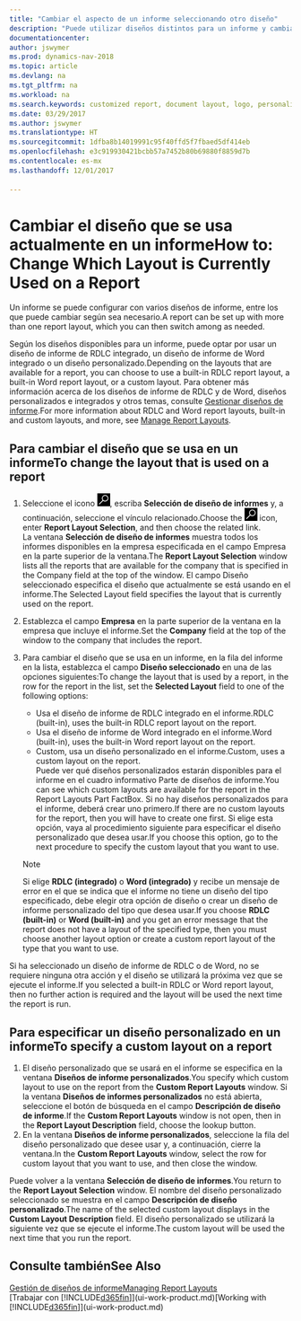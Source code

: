 ```yaml
---
title: "Cambiar el aspecto de un informe seleccionando otro diseño"
description: "Puede utilizar diseños distintos para un informe y cambiar de un diseño a otro para cambiar el aspecto de un informe."
documentationcenter: 
author: jswymer
ms.prod: dynamics-nav-2018
ms.topic: article
ms.devlang: na
ms.tgt_pltfrm: na
ms.workload: na
ms.search.keywords: customized report, document layout, logo, personalize
ms.date: 03/29/2017
ms.author: jswymer
ms.translationtype: HT
ms.sourcegitcommit: 1dfba8b14019991c95f40ffd5f7fbaed5df414eb
ms.openlocfilehash: e3c919930421bcbb57a7452b80b69880f8859d7b
ms.contentlocale: es-mx
ms.lasthandoff: 12/01/2017

---
```

# <a name="how-to-change-which-layout-is-currently-used-on-a-report"></a><span data-ttu-id="7663c-103">Cambiar el diseño que se usa actualmente en un informe</span><span class="sxs-lookup"><span data-stu-id="7663c-103">How to: Change Which Layout is Currently Used on a Report</span></span>
<span data-ttu-id="7663c-104">Un informe se puede configurar con varios diseños de informe, entre los que puede cambiar según sea necesario.</span><span class="sxs-lookup"><span data-stu-id="7663c-104">A report can be set up with more than one report layout, which you can then switch among as needed.</span></span>

<span data-ttu-id="7663c-105">Según los diseños disponibles para un informe, puede optar por usar un diseño de informe de RDLC integrado, un diseño de informe de Word integrado o un diseño personalizado.</span><span class="sxs-lookup"><span data-stu-id="7663c-105">Depending on the layouts that are available for a report, you can choose to use a built-in RDLC report layout, a built-in Word report layout, or a custom layout.</span></span> <span data-ttu-id="7663c-106">Para obtener más información acerca de los diseños de informe de RDLC y de Word, diseños personalizados e integrados y otros temas, consulte [Gestionar diseños de informe](ui-manage-report-layouts.md).</span><span class="sxs-lookup"><span data-stu-id="7663c-106">For more information about RDLC and Word report layouts, built-in and custom layouts, and more, see [Manage Report Layouts](ui-manage-report-layouts.md).</span></span>

## <a name="to-change-the-layout-that-is-used-on-a-report"></a><span data-ttu-id="7663c-107">Para cambiar el diseño que se usa en un informe</span><span class="sxs-lookup"><span data-stu-id="7663c-107">To change the layout that is used on a report</span></span>
1. <span data-ttu-id="7663c-108">Seleccione el icono ![Buscar página o informe](media/ui-search/search_small.png "icono Buscar página o informe"), escriba **Selección de diseño de informes** y, a continuación, seleccione el vínculo relacionado.</span><span class="sxs-lookup"><span data-stu-id="7663c-108">Choose the ![Search for Page or Report](media/ui-search/search_small.png "Search for Page or Report icon") icon, enter **Report Layout Selection**, and then choose the related link.</span></span>  
   <span data-ttu-id="7663c-109">La ventana **Selección de diseño de informes** muestra todos los informes disponibles en la empresa especificada en el campo Empresa en la parte superior de la ventana.</span><span class="sxs-lookup"><span data-stu-id="7663c-109">The **Report Layout Selection** window lists all the reports that are available for the company that is specified in the Company field at the top of the window.</span></span> <span data-ttu-id="7663c-110">El campo Diseño seleccionado especifica el diseño que actualmente se está usando en el informe.</span><span class="sxs-lookup"><span data-stu-id="7663c-110">The Selected Layout field specifies the layout that is currently used on the report.</span></span>
2. <span data-ttu-id="7663c-111">Establezca el campo **Empresa** en la parte superior de la ventana en la empresa que incluye el informe.</span><span class="sxs-lookup"><span data-stu-id="7663c-111">Set the **Company** field at the top of the window to the company that includes the report.</span></span>
3. <span data-ttu-id="7663c-112">Para cambiar el diseño que se usa en un informe, en la fila del informe en la lista, establezca el campo **Diseño seleccionado** en una de las opciones siguientes:</span><span class="sxs-lookup"><span data-stu-id="7663c-112">To change the layout that is used by a report, in the row for the report in the list, set the **Selected Layout** field to one of the following options:</span></span>
   * <span data-ttu-id="7663c-113">Usa el diseño de informe de RDLC integrado en el informe.</span><span class="sxs-lookup"><span data-stu-id="7663c-113">RDLC (built-in), uses the built-in RDLC report layout on the report.</span></span>
   * <span data-ttu-id="7663c-114">Usa el diseño de informe de Word integrado en el informe.</span><span class="sxs-lookup"><span data-stu-id="7663c-114">Word (built-in), uses the built-in Word report layout on the report.</span></span>
   * <span data-ttu-id="7663c-115">Custom, usa un diseño personalizado en el informe.</span><span class="sxs-lookup"><span data-stu-id="7663c-115">Custom, uses a custom layout on the report.</span></span>  
     <span data-ttu-id="7663c-116">Puede ver qué diseños personalizados estarán disponibles para el informe en el cuadro informativo Parte de diseños de informe.</span><span class="sxs-lookup"><span data-stu-id="7663c-116">You can see which custom layouts are available for the report in the Report Layouts Part FactBox.</span></span> <span data-ttu-id="7663c-117">Si no hay diseños personalizados para el informe, deberá crear uno primero.</span><span class="sxs-lookup"><span data-stu-id="7663c-117">If there are no custom layouts for the report, then you will have to create one first.</span></span> <span data-ttu-id="7663c-118">Si elige esta opción, vaya al procedimiento siguiente para especificar el diseño personalizado que desea usar.</span><span class="sxs-lookup"><span data-stu-id="7663c-118">If you choose this option, go to the next procedure to specify the custom layout that you want to use.</span></span>

    > [!NOTE]  
    >   <span data-ttu-id="7663c-119">Si elige **RDLC (integrado)** o **Word (integrado)** y recibe un mensaje de error en el que se indica que el informe no tiene un diseño del tipo especificado, debe elegir otra opción de diseño o crear un diseño de informe personalizado del tipo que desea usar.</span><span class="sxs-lookup"><span data-stu-id="7663c-119">If you choose **RDLC (built-in)** or **Word (built-in)** and you get an error message that the report does not have a layout of the specified type, then you must choose another layout option or create a custom report layout of the type that you want to use.</span></span>

<span data-ttu-id="7663c-120">Si ha seleccionado un diseño de informe de RDLC o de Word, no se requiere ninguna otra acción y el diseño se utilizará la próxima vez que se ejecute el informe.</span><span class="sxs-lookup"><span data-stu-id="7663c-120">If you selected a built-in RDLC or Word report layout, then no further action is required and the layout will be used the next time the report is run.</span></span>

## <a name="to-specify-a-custom-layout-on-a-report"></a><span data-ttu-id="7663c-121">Para especificar un diseño personalizado en un informe</span><span class="sxs-lookup"><span data-stu-id="7663c-121">To specify a custom layout on a report</span></span>
1. <span data-ttu-id="7663c-122">El diseño personalizado que se usará en el informe se especifica en la ventana **Diseños de informe personalizados**.</span><span class="sxs-lookup"><span data-stu-id="7663c-122">You specify which custom layout to use on the report from the **Custom Report Layouts** window.</span></span> <span data-ttu-id="7663c-123">Si la ventana **Diseños de informes personalizados** no está abierta, seleccione el botón de búsqueda en el campo **Descripción de diseño de informe**.</span><span class="sxs-lookup"><span data-stu-id="7663c-123">If the **Custom Report Layouts** window is not open, then in the **Report Layout Description** field, choose the lookup button.</span></span>
2. <span data-ttu-id="7663c-124">En la ventana **Diseños de informe personalizados**, seleccione la fila del diseño personalizado que desee usar y, a continuación, cierre la ventana.</span><span class="sxs-lookup"><span data-stu-id="7663c-124">In the **Custom Report Layouts** window, select the row for custom layout that you want to use, and then close the window.</span></span>

<span data-ttu-id="7663c-125">Puede volver a la ventana **Selección de diseño de informes**.</span><span class="sxs-lookup"><span data-stu-id="7663c-125">You return to the **Report Layout Selection** window.</span></span> <span data-ttu-id="7663c-126">El nombre del diseño personalizado seleccionado se muestra en el campo **Descripción de diseño personalizado**.</span><span class="sxs-lookup"><span data-stu-id="7663c-126">The name of the selected custom layout displays in the **Custom Layout Description** field.</span></span> <span data-ttu-id="7663c-127">El diseño personalizado se utilizará la siguiente vez que se ejecute el informe.</span><span class="sxs-lookup"><span data-stu-id="7663c-127">The custom layout will be used the next time that you run the report.</span></span>

## <a name="see-also"></a><span data-ttu-id="7663c-128">Consulte también</span><span class="sxs-lookup"><span data-stu-id="7663c-128">See Also</span></span>
[<span data-ttu-id="7663c-129">Gestión de diseños de informe</span><span class="sxs-lookup"><span data-stu-id="7663c-129">Managing Report Layouts</span></span>](ui-manage-report-layouts.md)  
<span data-ttu-id="7663c-130">[Trabajar con [!INCLUDE[d365fin](includes/d365fin_md.md)]](ui-work-product.md)</span><span class="sxs-lookup"><span data-stu-id="7663c-130">[Working with [!INCLUDE[d365fin](includes/d365fin_md.md)]](ui-work-product.md)</span></span>


